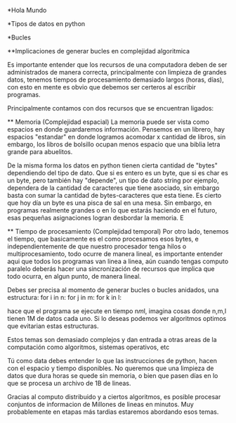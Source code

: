 *Hola Mundo

*Tipos de datos en python

*Bucles


**Implicaciones de generar bucles en complejidad algoritmica

Es importante entender que los recursos de una computadora deben de ser administrados de manera correcta, principalmente con limpieza de grandes datos, tenemos tiempos de procesamiento demasiado largos (horas, días), con esto en mente es obvio que debemos ser certeros al escribir programas.

Principalmente contamos con dos recursos que se encuentran ligados:

** Memoria (Complejidad espacial)
La memoria puede ser vista como espacios en donde guardaremos información. Pensemos en un librero, hay espacios "estandar" en donde logramos acomodar x cantidad de libros, sin embargo, los libros de bolsillo ocupan menos espacio que una biblia letra grande para abuelitos. 

De la misma forma los datos en python tienen cierta cantidad de "bytes" dependiendo del tipo de dato. Que si es entero es un byte, que si es char es un byte, pero también hay "depende", un tipo de dato string por ejemplo, dependera de la cantidad de caracteres que tiene asociado, sin embargo basta con sumar la cantidad de bytes-caracteres que esta tiene.
Es cierto que hoy día un byte es una pisca de sal en una mesa. Sin embargo, en programas realmente grandes o en lo que estarás haciendo en el futuro, esas pequeñas asignaciones logran desbordar la memoria. E


** Tiempo de procesamiento (Complejidad temporal)
Por otro lado, tenemos el tiempo, que basicamente es el como procesamos esos bytes, e independientemente de que nuestro procesador tenga hilos o multiprocesamiento, todo ocurre de manera lineal, es importante entender aqui que todos los programas van linea a linea, aún cuando tengas computo paralelo deberás hacer una sincronización de recursos que implica que todo ocurra, en algun punto, de manera lineal. 

Debes ser precisa al momento de generar bucles o bucles anidados, una estructura:
for i in n:
  for j in m: 
    for k in l:

hace que el programa se ejecute en tiempo n*m*l, imagina cosas donde n,m,l tienen 1M de datos cada uno. Si lo deseas podemos ver algoritmos optimos que evitarian estas estructuras. 

Estos temas son demasiado complejos y dan entrada a otras areas de la computación como algoritmos, sistemas operativos, etc

Tú como data debes entender lo que las instrucciones de python, hacen con el espacio y tiempo disponibles. No queremos que una limpieza de datos que dura horas se quede sin memoria, o bien que pasen días en lo que se procesa un archivo de 1B de lineas.

Gracias al computo distribuido y a ciertos algoritmos, es posible procesar conjuntos de informacion de Millones de lineas en minutos. Muy probablemente en etapas más tardias estaremos abordando esos temas.
